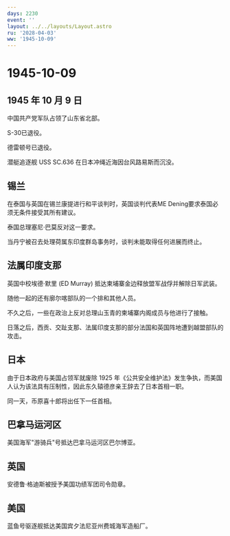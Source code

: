 ```yaml
---
days: 2230
event: ''
layout: ../../layouts/Layout.astro
ru: '2028-04-03'
ww: '1945-10-09'
---
```


# 1945-10-09

## 1945 年 10 月 9 日

中国共产党军队占领了山东省北部。

S-30已退役。

德雷顿号已退役。

潜艇追逐舰 USS SC.636 在日本冲绳近海因台风路易斯而沉没。

## 锡兰

在泰国与英国在锡兰康提进行和平谈判时，英国谈判代表ME
Dening要求泰国必须无条件接受其所有建议。

泰国总理塞尼·巴莫反对这一要求。

当丹宁被召去处理荷属东印度群岛事务时，谈判未能取得任何进展而终止。

## 法属印度支那

英国中校埃德·默里 (ED Murray) 抵达柬埔寨金边释放盟军战俘并解除日军武装。

随他一起的还有廓尔喀部队的一个排和其他人员。

不久之后，一些在政治上反对总理山玉青的柬埔寨内阁成员与他进行了接触。

日落之后，西贡、交趾支那、法属印度支那的部分法国和英国阵地遭到越盟部队的攻击。

## 日本

由于日本政府与美国占领军就废除 1925
年《公共安全维护法》发生争执，而美国人认为该法具有压制性，因此东久辕德彦亲王辞去了日本首相一职。

同一天，币原喜十郎将出任下一任首相。

## 巴拿马运河区

美国海军"游骑兵"号抵达巴拿马运河区巴尔博亚。

## 英国

安德鲁·格迪斯被授予美国功绩军团司令勋章。

## 美国

蓝鱼号驱逐舰抵达美国宾夕法尼亚州费城海军造船厂。